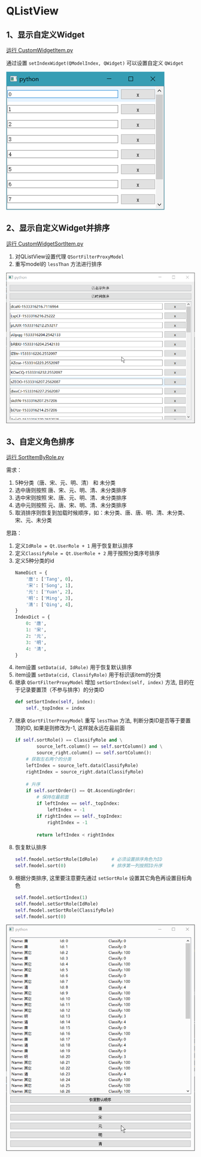 # QListView

## 1、显示自定义Widget
[运行 CustomWidgetItem.py](CustomWidgetItem.py)

通过设置 `setIndexWidget(QModelIndex, QWidget)` 可以设置自定义 `QWidget`

![CustomWidgetItem](ScreenShot/CustomWidgetItem.png)

## 2、显示自定义Widget并排序
[运行 CustomWidgetSortItem.py](CustomWidgetSortItem.py)

1. 对QListView设置代理 `QSortFilterProxyModel`
2. 重写model的 `lessThan` 方法进行排序

![CustomWidgetSortItem](ScreenShot/CustomWidgetSortItem.gif)

## 3、自定义角色排序
[运行 SortItemByRole.py](SortItemByRole.py)

需求：
1. 5种分类（唐、宋、元、明、清） 和 未分类
2. 选中唐则按照 唐、宋、元、明、清、未分类排序
3. 选中宋则按照 宋、唐、元、明、清、未分类排序
4. 选中元则按照 元、唐、宋、明、清、未分类排序
5. 取消排序则恢复到加载时候顺序，如：未分类、唐、唐、明、清、未分类、宋、元、未分类

思路：
1. 定义`IdRole = Qt.UserRole + 1`            用于恢复默认排序
2. 定义`ClassifyRole = Qt.UserRole + 2`      用于按照分类序号排序
3. 定义5种分类的id
    ```python
    NameDict = {
        '唐': ['Tang', 0],
        '宋': ['Song', 1],
        '元': ['Yuan', 2],
        '明': ['Ming', 3],
        '清': ['Qing', 4],
    }
    IndexDict = {
        0: '唐',
        1: '宋',
        2: '元',
        3: '明',
        4: '清',
    }
    ```
4. item设置 `setData(id, IdRole)` 用于恢复默认排序
5. item设置 `setData(cid, ClassifyRole)` 用于标识该item的分类
6. 继承 `QSortFilterProxyModel` 增加 `setSortIndex(self, index)` 方法, 目的在于记录要置顶（不参与排序）的分类ID
    ```python
    def setSortIndex(self, index):
        self._topIndex = index
    ```
7. 继承 `QSortFilterProxyModel` 重写 `lessThan` 方法, 判断分类ID是否等于要置顶的ID, 如果是则修改为-1, 这样就永远在最前面
    ```python
    if self.sortRole() == ClassifyRole and \
            source_left.column() == self.sortColumn() and \
            source_right.column() == self.sortColumn():
        # 获取左右两个的分类
        leftIndex = source_left.data(ClassifyRole)
        rightIndex = source_right.data(ClassifyRole)
    
        # 升序
        if self.sortOrder() == Qt.AscendingOrder:
            # 保持在最前面
            if leftIndex == self._topIndex:
                leftIndex = -1
            if rightIndex == self._topIndex:
                rightIndex = -1
    
            return leftIndex < rightIndex
    ```
8. 恢复默认排序
    ```python
    self.fmodel.setSortRole(IdRole)     # 必须设置排序角色为ID
    self.fmodel.sort(0)                 # 排序第一列按照ID升序
    ```
9. 根据分类排序, 这里要注意要先通过 `setSortRole` 设置其它角色再设置目标角色
    ```python
    self.fmodel.setSortIndex(1)
    self.fmodel.setSortRole(IdRole)
    self.fmodel.setSortRole(ClassifyRole)
    self.fmodel.sort(0)
    ```

![SortItemByRole](ScreenShot/SortItemByRole.gif)